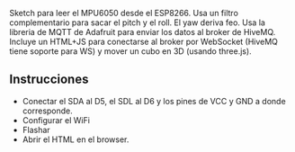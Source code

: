 
Sketch para leer el MPU6050 desde el ESP8266.
Usa un filtro complementario para sacar el pitch y el roll. El yaw deriva feo.
Usa la libreria de MQTT de Adafruit para enviar los datos al broker de HiveMQ.
Incluye un HTML+JS para conectarse al broker por WebSocket (HiveMQ tiene soporte para WS) y mover un cubo en 3D (usando three.js).

## Instrucciones

* Conectar el SDA al D5, el SDL al D6 y los pines de VCC y GND a donde corresponde.
* Configurar el WiFi
* Flashar
* Abrir el HTML en el browser.

